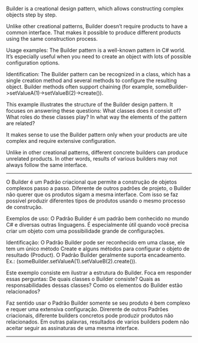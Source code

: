 Builder is a creational design pattern, which allows constructing complex objects step by step.

Unlike other creational patterns, Builder doesn’t require products to have a common interface. That makes it possible to produce different products using the same construction process.

Usage examples: The Builder pattern is a well-known pattern in C# world. It’s especially useful when you need to create an object with lots of possible configuration options.

Identification: The Builder pattern can be recognized in a class, which has a single creation method and several methods to configure the resulting object. Builder methods often support chaining (for example, someBuilder->setValueA(1)->setValueB(2)->create()).

This example illustrates the structure of the Builder design pattern. It focuses on answering these questions:
What classes does it consist of?
What roles do these classes play?
In what way the elements of the pattern are related?

It makes sense to use the Builder pattern only when your products are
uite complex and require extensive configuration.

Unlike in other creational patterns, different concrete builders can
produce unrelated products. In other words, results of various builders
may not always follow the same interface.

--------------------------------------------------------------------------------------------------------------------
O Builder é um Padrão criacional que permite a construção de objetos complexos passo a passo.
Diferente de outros padrões de projeto, o Builder não querer que os produtos sigam a mesma interface.
Com isso se faz possível produzir diferentes tipos de produtos usando o mesmo processo de construção.

Exemplos de uso: O Padrão Builder é um padrão bem conhecido no mundo C# e diversas outras linguagens. É especialmente útil quando você precisa criar um objeto com uma possibilidade grande de configurações.

Identificação: O Padrão Builder pode ser reconhecido em uma classe, ele tem um único método Create e alguns métodos para configurar o objeto de resultado (Product). O Padrão Builder geralmente suporta encadeamento. Ex.: (someBuilder.setValueA(1).setValueB(2).create()). 

Este exemplo consiste em ilustrar a estrutura do Builder. Foca em responder essas perguntas:
De quais classes o Builder consiste?
Quais as responsabilidades dessas classes?
Como os elementos do Builder estão relacionados?

Faz sentido usar o Padrão Builder somente se seu produto é bem complexo e requer uma extensiva configuração.
Direrente de outros Padrões criacionais, diferente builders concretos pode produzir produtos não relacionados.
Em outras palavras, resultados de varios builders podem não aceitar seguir as assinaturas de uma mesma interface.

--------------------------------------------------------------------------------------------------------------------


